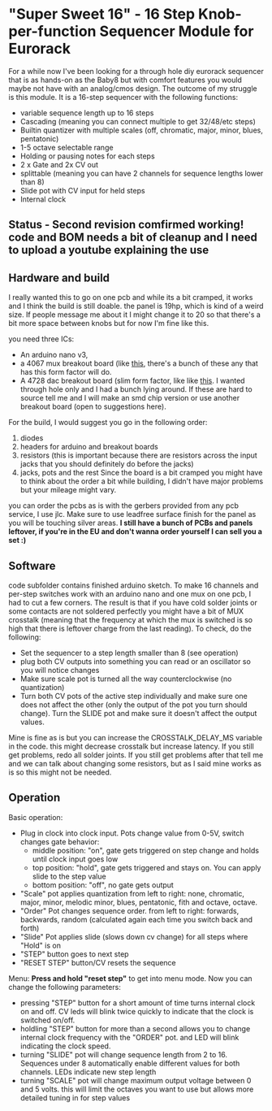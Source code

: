 # "Super Sweet 16" - 16 Step Knob-per-function Sequencer Module for Eurorack
For a while now I've been looking for a through hole diy eurorack sequencer that is as hands-on as the Baby8 but with comfort features 
you would maybe not have with an analog/cmos design. The outcome of my struggle is this module. It is a 16-step sequencer with the following functions:
- variable sequence length up to 16 steps
- Cascading (meaning you can connect multiple to get 32/48/etc steps)
- Builtin quantizer with multiple scales (off, chromatic, major, minor, blues, pentatonic)
- 1-5 octave selectable range
- Holding or pausing notes for each steps
- 2 x Gate and 2x CV out
- splittable (meaning you can have 2 channels for sequence lengths lower than 8)
- Slide pot with CV input for held steps
- Internal clock

## Status - Second revision comfirmed working! code and BOM needs a bit of cleanup and I need to upload a youtube explaining the use

## Hardware and build
I really wanted this to go on one pcb and while its a bit cramped, it works and I think the build is still doable. 
the panel is 19hp, which is kind of a weird size. If people message me about it I might change it to 20 so that there's a bit more space between knobs but for now I'm fine like this.

you need three ICs: 
- An arduino nano v3, 
- a 4067 mux breakout board (like [this](https://www.ebay.de/itm/273816945682), there's a bunch of these any that has this form factor will do.
- A 4728 dac breakout board (slim form factor, like like [this](https://www.play-zone.ch/de/gy-mcp4728-breakout-quad-i2c-dac-mit-eeprom.html). I wanted through hole only and I had a bunch lying around. If these are hard to source tell me and I will make an smd chip version or use another breakout board (open to suggestions here).

For the build, I would suggest you go in the following order:
1. diodes
2. headers for arduino and breakout boards
3. resistors (this is important because there are resistors across the input jacks that you should definitely do before the jacks)
4. jacks, pots and the rest
Since the board is a bit cramped you might have to think about the order a bit while building, I didn't have major problems but your mileage might vary.

you can order the pcbs as is with the gerbers provided from any pcb service, I use jlc. Make sure to use leadfree surface finish for the panel as you will be touching silver areas.
**I still have a bunch of PCBs and panels leftover, if you're in the EU and don't wanna order yourself I can sell you a set :)**

## Software

code subfolder contains finished arduino sketch. 
To make 16 channels and per-step switches work with an arduino nano and one mux on one pcb, I had to cut a few corners.
The result is that if you have cold solder joints or some contacts are not soldered perfectly you might have a bit of MUX crosstalk (meaning that the frequency at which the mux is switched is so high that there is leftover charge from the last reading).
To check, do the following:
- Set the sequencer to a step length smaller than 8 (see operation)
- plug both CV outputs into something you can read or an oscillator so you will notice changes
- Make sure scale pot is turned all the way counterclockwise (no quantization)
- Turn both CV pots of the active step individually and make sure one does not affect the other (only the output of the pot you turn should change). Turn the SLIDE pot and make sure it doesn't affect the output values.

Mine is fine as is but you can increase the CROSSTALK_DELAY_MS variable in the code. this might decrease crosstalk but increase latency. If you still get problems, redo all solder joints. 
If you still get problems after that tell me and we can talk about changing some resistors, but as I said mine works as is so this might not be needed.

## Operation

Basic operation: 
- Plug in clock into clock input. Pots change value from 0-5V, 
switch changes gate behavior:
  - middle position: "on", gate gets triggered on step change and holds until clock input goes low
  - top position: "hold", gate gets triggered and stays on. You can apply slide to the step value
  - bottom position: "off", no gate gets output
- "Scale" pot applies quantization from left to right: none, chromatic, major, minor, melodic minor, blues, pentatonic, fith and octave, octave.
- "Order" Pot changes sequence order. from left to right: forwards, backwards, random (calculated again each time you switch back and forth)
- "Slide" Pot applies slide (slows down cv change) for all steps where "Hold" is on
- "STEP" button goes to next step
- "RESET STEP" button/CV resets the sequence

Menu:
**Press and hold "reset step"** to get into menu mode. Now you can change the following parameters:
- pressing "STEP" button for a short amount of time turns internal clock on and off. CV leds will blink twice quickly to indicate that the clock is switched on/off.
- holdling "STEP" button for more than a second allows you to change internal clock frequency with the "ORDER" pot. and LED will blink indicating the clock speed.
- turning "SLIDE" pot will change sequence length from 2 to 16. Sequences under 8 automatically enable different values for both channels. LEDs indicate new step length
- turning "SCALE" pot will change maximum output voltage between 0 and 5 volts. this will limit the octaves you want to use but allows more detailed tuning in for step values
